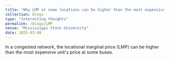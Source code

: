 ```yaml
---
title: "Why LMP at some locations can be higher than the most expensive unit's price?"
collection: blogs
type: "Interesting thoughts"
permalink: /blogs/LMP
venue: "Mississippi State University"
date: 2025-03-08
---
```



In a congested network, the locational marginal price (LMP) can be higher than the most expensive unit's price at some buses. 